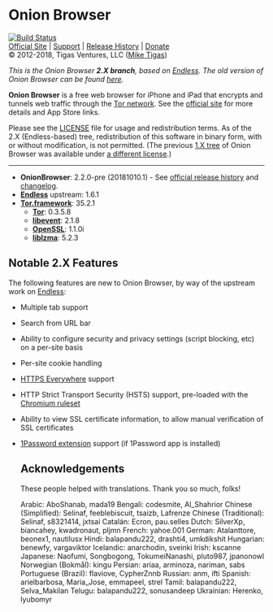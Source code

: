 # Onion Browser

[![Build Status](https://travis-ci.org/mtigas/OnionBrowser.svg?branch=2.X)](https://travis-ci.org/mtigas/OnionBrowser)  
[Official Site][official] | [Support][help] | [Release History][releases] | [Donate][donate]  
&copy; 2012-2018, Tigas Ventures, LLC ([Mike Tigas][miketigas])

*This is the Onion Browser <strong>2.X branch</strong>, based on [Endless][endless]. The old version of Onion Browser can be found [here][1.X].*

**Onion Browser** is a free web browser for iPhone and iPad that encrypts and tunnels web traffic through the [Tor network][tor]. See the [official site][official] for more details and App Store links.

Please see the [LICENSE][license] file for usage and redistribution terms. As of the 2.X (Endless-based) tree, redistribution of this software in binary form, with or without modification, is not permitted. (The previous [1.X tree][1.X] of Onion Browser was available under [a different license](https://github.com/mtigas/OnionBrowser/blob/1.X/LICENSE).)

---

* **OnionBrowser**: 2.2.0-pre (20181010.1) - See [official release history][releases] and [changelog][changelog].
* **[Endless][endless]** upstream: 1.6.1
* **[Tor.framework][Tor.framework]**: 35.2.1
  * **[Tor][tor]**: 0.3.5.8
  * **[libevent][libevent]**: 2.1.8
  * **[OpenSSL][openssl]**: 1.1.0i
  * **[liblzma][liblzma]**: 5.2.3

[official]: https://onionbrowser.com/
[help]: https://github.com/mtigas/OnionBrowser/wiki/Help
[releases]: https://github.com/mtigas/OnionBrowser/releases
[changelog]: https://raw.github.com/mtigas/OnionBrowser/2.X/CHANGES.txt
[donate]: https://onionbrowser.com/#support-project
[miketigas]: https://mike.tig.as/
[license]: https://github.com/mtigas/OnionBrowser/blob/2.X/LICENSE
[Tor.framework]: https://github.com/iCepa/Tor.framework
[tor]: https://www.torproject.org/
[libevent]: http://libevent.org/
[openssl]: https://www.openssl.org/
[liblzma]: https://tukaani.org/xz/
[iobfs]: https://github.com/mtigas/iObfs
[endless]: https://github.com/jcs/endless
[1.X]: https://github.com/mtigas/OnionBrowser/tree/1.X

## Notable 2.X Features

The following features are new to Onion Browser, by way of the upstream work on [Endless][endless]:

- Multiple tab support

- Search from URL bar

- Ability to configure security and privacy settings (script blocking, etc) on a per-site basis

- Per-site cookie handling

- [HTTPS Everywhere](https://www.eff.org/HTTPS-EVERYWHERE) support

- HTTP Strict Transport Security (HSTS) support, pre-loaded with the [Chromium ruleset](https://hstspreload.org/)

- Ability to view SSL certificate information, to allow manual verification of SSL certificates

- [1Password extension](https://github.com/AgileBits/onepassword-app-extension)
  support (if 1Password app is installed)
  
  ## Acknowledgements
  
  These people helped with translations. Thank you so much, folks!
  
  Arabic: AboShanab, mada19
  Bengali: codesmite, Al_Shahrior
  Chinese (Simplified): Selinaf, feeblebiscuit, tsaizb, Lafrenze
  Chinese (Traditional): Selinaf, s8321414, jxtsai
  Catalán: Ecron, pau.selles
  Dutch: SilverXp, biancahey, kwadronaut, pljmn
  French: yahoe.001
  German: Atalanttore, beonex1, nautilusx
  Hindi: balapandu222, drashti4, umkdikshit
  Hungarian: benewfy, vargaviktor
  Icelandic: anarchodin, sveinki
  Irish: kscanne
  Japanese: Naofumi, Songbogong, TokumeiNanashi, pluto987, jpanonowl
  Norwegian (Bokmål): kingu
  Persian: ariaa, arminoza, nariman, sabs
  Portuguese (Brazil): flaviove, CypherZnnb
  Russian: anm, ifti
  Spanish: arielbarbosa, Maria_Jose, emmapeel, strel
  Tamil: balapandu222, Selva_Makilan
  Telugu: balapandu222, sonusandeep
  Ukrainian: Herenko, lyubomyr

